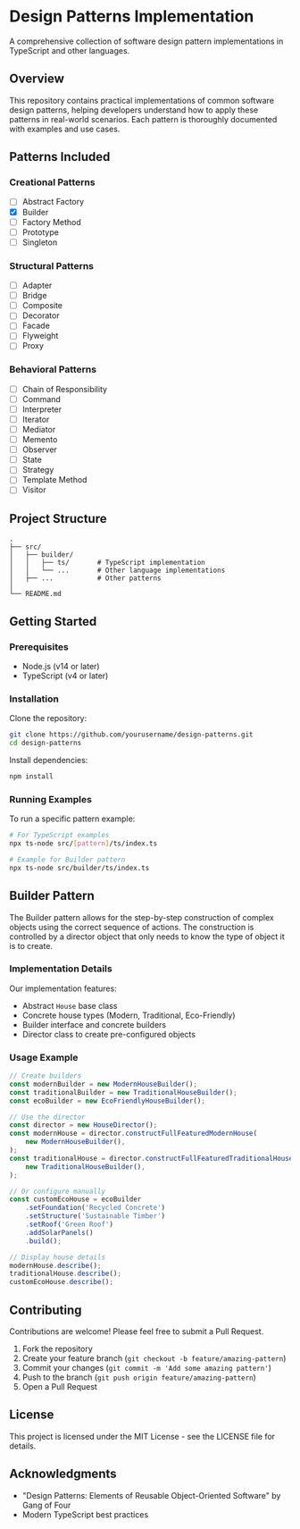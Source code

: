 # Design Patterns Implementation

A comprehensive collection of software design pattern implementations in TypeScript and other languages.

## Overview

This repository contains practical implementations of common software design patterns, helping developers understand how to apply these patterns in real-world scenarios. Each pattern is thoroughly documented with examples and use cases.

## Patterns Included

### Creational Patterns

- [ ] Abstract Factory
- [x] Builder
- [ ] Factory Method
- [ ] Prototype
- [ ] Singleton

### Structural Patterns

- [ ] Adapter
- [ ] Bridge
- [ ] Composite
- [ ] Decorator
- [ ] Facade
- [ ] Flyweight
- [ ] Proxy

### Behavioral Patterns

- [ ] Chain of Responsibility
- [ ] Command
- [ ] Interpreter
- [ ] Iterator
- [ ] Mediator
- [ ] Memento
- [ ] Observer
- [ ] State
- [ ] Strategy
- [ ] Template Method
- [ ] Visitor

## Project Structure

```
.
├── src/
│   ├── builder/
│   │   ├── ts/       # TypeScript implementation
│   │   └── ...       # Other language implementations
│   ├── ...           # Other patterns
│
└── README.md
```

## Getting Started

### Prerequisites

- Node.js (v14 or later)
- TypeScript (v4 or later)

### Installation

Clone the repository:

```bash
git clone https://github.com/yourusername/design-patterns.git
cd design-patterns
```

Install dependencies:

```bash
npm install
```

### Running Examples

To run a specific pattern example:

```bash
# For TypeScript examples
npx ts-node src/[pattern]/ts/index.ts

# Example for Builder pattern
npx ts-node src/builder/ts/index.ts
```

## Builder Pattern

The Builder pattern allows for the step-by-step construction of complex objects using the correct sequence of actions. The construction is controlled by a director object that only needs to know the type of object it is to create.

### Implementation Details

Our implementation features:

- Abstract `House` base class
- Concrete house types (Modern, Traditional, Eco-Friendly)
- Builder interface and concrete builders
- Director class to create pre-configured objects

### Usage Example

```typescript
// Create builders
const modernBuilder = new ModernHouseBuilder();
const traditionalBuilder = new TraditionalHouseBuilder();
const ecoBuilder = new EcoFriendlyHouseBuilder();

// Use the director
const director = new HouseDirector();
const modernHouse = director.constructFullFeaturedModernHouse(
	new ModernHouseBuilder(),
);
const traditionalHouse = director.constructFullFeaturedTraditionalHouse(
	new TraditionalHouseBuilder(),
);

// Or configure manually
const customEcoHouse = ecoBuilder
	.setFoundation('Recycled Concrete')
	.setStructure('Sustainable Timber')
	.setRoof('Green Roof')
	.addSolarPanels()
	.build();

// Display house details
modernHouse.describe();
traditionalHouse.describe();
customEcoHouse.describe();
```

## Contributing

Contributions are welcome! Please feel free to submit a Pull Request.

1. Fork the repository
2. Create your feature branch (`git checkout -b feature/amazing-pattern`)
3. Commit your changes (`git commit -m 'Add some amazing pattern'`)
4. Push to the branch (`git push origin feature/amazing-pattern`)
5. Open a Pull Request

## License

This project is licensed under the MIT License - see the LICENSE file for details.

## Acknowledgments

- "Design Patterns: Elements of Reusable Object-Oriented Software" by Gang of Four
- Modern TypeScript best practices

